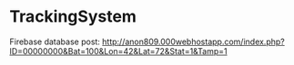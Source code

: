 # TrackingSystem

Firebase database post: http://anon809.000webhostapp.com/index.php?ID=00000000&Bat=100&Lon=42&Lat=72&Stat=1&Tamp=1
